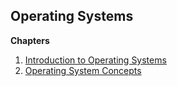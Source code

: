 
## Operating Systems

**Chapters**
1) [Introduction to Operating Systems](1/README.md)
2) [Operating System Concepts](2/README.md)

